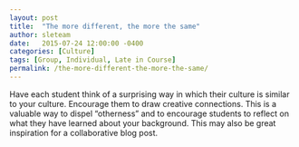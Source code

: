 ```yaml
---
layout: post
title:  "The more different, the more the same"
author: sleteam
date:   2015-07-24 12:00:00 -0400
categories: [Culture]
tags: [Group, Individual, Late in Course]
permalink: /the-more-different-the-more-the-same/
---
```

Have each student think of a surprising way in which their culture is similar to your culture. Encourage them to draw creative connections. This is a valuable way to dispel “otherness” and to encourage students to reflect on what they have learned about your background. This may also be great inspiration for a collaborative blog post.